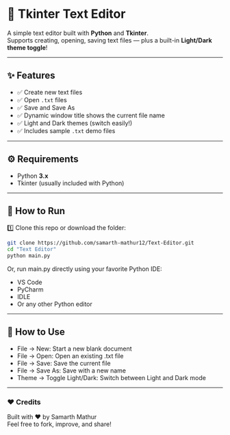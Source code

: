 # 📝 Tkinter Text Editor

A simple text editor built with **Python** and **Tkinter**.  
Supports creating, opening, saving text files — plus a built-in **Light/Dark theme toggle**!

---

## ✨ **Features**

- ✅ Create new text files
- ✅ Open `.txt` files
- ✅ Save and Save As
- ✅ Dynamic window title shows the current file name
- ✅ Light and Dark themes (switch easily!)
- ✅ Includes sample `.txt` demo files

---

## ⚙️ **Requirements**

- Python **3.x**
- Tkinter (usually included with Python)

---

## 🚀 **How to Run**

1️⃣ Clone this repo or download the folder:
```bash
git clone https://github.com/samarth-mathur12/Text-Editor.git
cd "Text Editor"
python main.py
```
Or, run main.py directly using your favorite Python IDE:
- VS Code
- PyCharm
- IDLE
- Or any other Python editor

---
## 📌 How to Use
- File → New: Start a new blank document
- File → Open: Open an existing .txt file
- File → Save: Save the current file
- File → Save As: Save with a new name
- Theme → Toggle Light/Dark: Switch between Light and Dark mode
---

### ❤️ Credits
Built with ❤️ by Samarth Mathur <br>
Feel free to fork, improve, and share!




